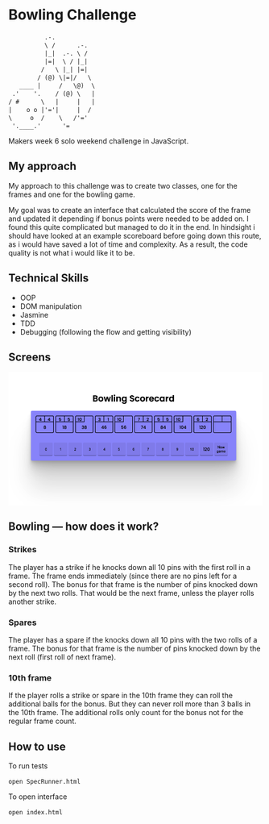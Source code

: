 
# Bowling Challenge
              .-.
              \ /      .-.
              |_|  .-. \ /
              |=|  \ / |_|
             /   \ |_| |=|
            / (@) \|=|/   \
       ____ |     /   \@)  \
     .'    '.    / (@) \   |
    / #      \   |     |   |
    |    o o |'='|     |  /
    \     o  /    \   /'='
     '.____.'      '=


Makers week 6 solo weekend challenge in JavaScript.

## My approach

My approach to this challenge was to create two classes, one for the frames and one for the bowling game. 

My goal was to create an interface that calculated the score of the frame and updated it depending if bonus points were needed to be added on. I found this quite complicated but managed to do it in the end. In hindsight i should have looked at an example scoreboard before going down this route, as i would have saved a lot of time and complexity. As a result, the code quality is not what i would like it to be.

## Technical Skills

- OOP
- DOM manipulation
- Jasmine
- TDD
- Debugging (following the flow and getting visibility)

## Screens

<img alt ='bowling scorecard' src ="https://raw.githubusercontent.com/frank-mck/bowling-challenge/main/images/Screenshot%202021-07-21%20at%2021.21.40.png"  width="600px" style="display: block;">

## Bowling — how does it work?

### Strikes

The player has a strike if he knocks down all 10 pins with the first roll in a frame. The frame ends immediately (since there are no pins left for a second roll). The bonus for that frame is the number of pins knocked down by the next two rolls. That would be the next frame, unless the player rolls another strike.

### Spares

The player has a spare if the knocks down all 10 pins with the two rolls of a frame. The bonus for that frame is the number of pins knocked down by the next roll (first roll of next frame).

### 10th frame

If the player rolls a strike or spare in the 10th frame they can roll the additional balls for the bonus. But they can never roll more than 3 balls in the 10th frame. The additional rolls only count for the bonus not for the regular frame count.

## How to use

To run tests
```
open SpecRunner.html
```
To open interface
```
open index.html
```
